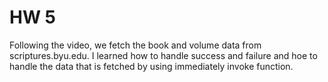 # HW 5
Following the video, we fetch the book and volume data from scriptures.byu.edu. I learned how to handle success and failure and hoe to handle the data that is fetched by using immediately invoke function.
